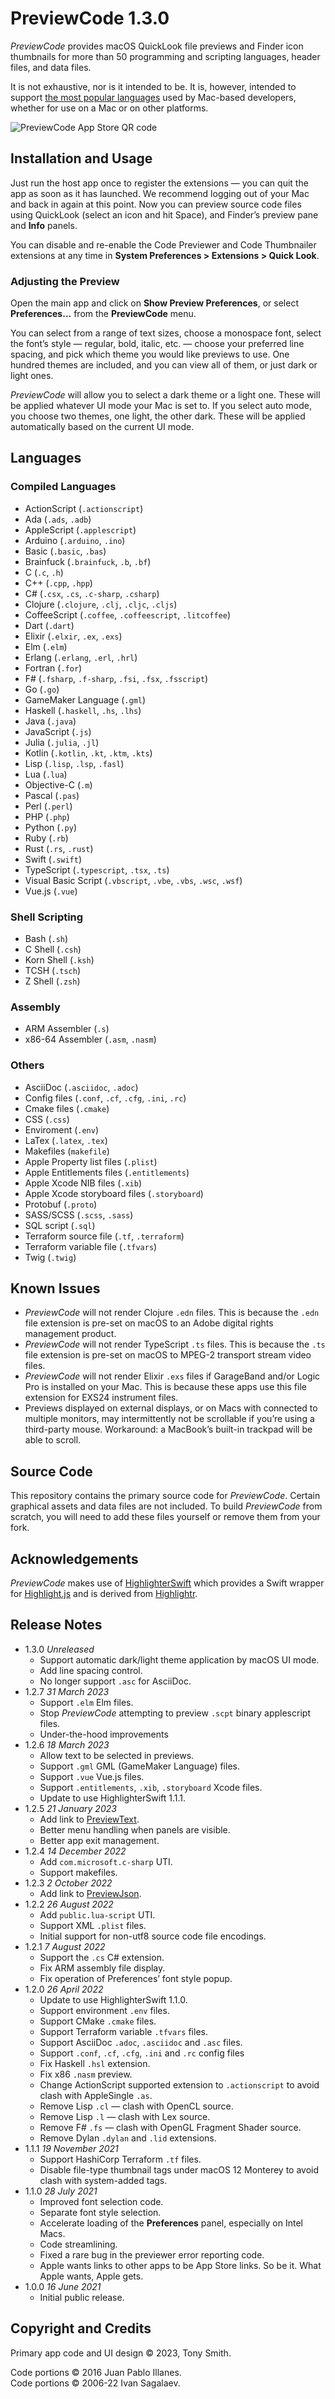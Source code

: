 # PreviewCode 1.3.0

*PreviewCode* provides macOS QuickLook file previews and Finder icon thumbnails for more than 50 programming and scripting languages, header files, and data files.

It is not exhaustive, nor is it intended to be. It is, however, intended to support [the most popular languages](#languages) used by Mac-based developers, whether for use on a Mac or on other platforms.

![PreviewCode App Store QR code](qr-code.jpg)

## Installation and Usage ##

Just run the host app once to register the extensions &mdash; you can quit the app as soon as it has launched. We recommend logging out of your Mac and back in again at this point. Now you can preview source code files using QuickLook (select an icon and hit Space), and Finder’s preview pane and **Info** panels.

You can disable and re-enable the Code Previewer and Code Thumbnailer extensions at any time in **System Preferences > Extensions > Quick Look**.

### Adjusting the Preview

Open the main app and click on **Show Preview Preferences**, or select **Preferences...** from the **PreviewCode** menu.

You can select from a range of text sizes, choose a monospace font, select the font’s style — regular, bold, italic, etc. — choose your preferred line spacing, and pick which theme you would like previews to use. One hundred themes are included, and you can view all of them, or just dark or light ones.

*PreviewCode* will allow you to select a dark theme or a light one. These will be applied whatever UI mode your Mac is set to. If you select auto mode, you choose two themes, one light, the other dark. These will be applied automatically based on the current UI mode.

## Languages

### Compiled Languages

- ActionScript (`.actionscript`)
- Ada (`.ads`, `.adb`)
- AppleScript (`.applescript`)
- Arduino (`.arduino`, `.ino`)
- Basic (`.basic`, `.bas`)
- Brainfuck (`.brainfuck`, `.b`, `.bf`)
- C (`.c`, `.h`)
- C++ (`.cpp`, `.hpp`)
- C# (`.csx`, `.cs`, `.c-sharp`, `.csharp`)
- Clojure (`.clojure`, `.clj`, `.cljc`, `.cljs`)
- CoffeeScript (`.coffee`, `.coffeescript`, `.litcoffee`)
- Dart (`.dart`)
- Elixir (`.elxir`, `.ex`, `.exs`)
- Elm (`.elm`)
- Erlang (`.erlang`, `.erl`, `.hrl`)
- Fortran (`.for`)
- F# (`.fsharp`, `.f-sharp`, `.fsi`, `.fsx`, `.fsscript`)
- Go (`.go`)
- GameMaker Language (`.gml`)
- Haskell (`.haskell`, `.hs`, `.lhs`)
- Java (`.java`)
- JavaScript (`.js`)
- Julia (`.julia`, `.jl`)
- Kotlin (`.kotlin`, `.kt`, `.ktm`, `.kts`)
- Lisp (`.lisp`, `.lsp`, `.fasl`)
- Lua (`.lua`)
- Objective-C (`.m`)
- Pascal (`.pas`)
- Perl (`.perl`)
- PHP (`.php`)
- Python (`.py`)
- Ruby (`.rb`)
- Rust (`.rs`, `.rust`)
- Swift (`.swift`)
- TypeScript (`.typescript`, `.tsx`, `.ts`)
- Visual Basic Script (`.vbscript`, `.vbe`, `.vbs`, `.wsc`, `.wsf`)
- Vue.js (`.vue`)

### Shell Scripting

- Bash (`.sh`)
- C Shell (`.csh`)
- Korn Shell (`.ksh`)
- TCSH (`.tsch`)
- Z Shell (`.zsh`)

### Assembly

- ARM Assembler (`.s`)
- x86-64 Assembler (`.asm`, `.nasm`)

### Others

- AsciiDoc (`.asciidoc`, `.adoc`)
- Config files (`.conf`, `.cf`, `.cfg`, `.ini`, `.rc`)
- Cmake files (`.cmake`)
- CSS (`.css`)
- Enviroment (`.env`)
- LaTex (`.latex`, `.tex`)
- Makefiles (`makefile`)
- Apple Property list files (`.plist`)
- Apple Entitlements files (`.entitlements`)
- Apple Xcode NIB files (`.xib`)
- Apple Xcode storyboard files (`.storyboard`)
- Protobuf (`.proto`)
- SASS/SCSS (`.scss`, `.sass`)
- SQL script (`.sql`)
- Terraform source file (`.tf`, `.terraform`)
- Terraform variable file (`.tfvars`)
- Twig (`.twig`)

## Known Issues ##

- *PreviewCode* will not render Clojure `.edn` files. This is because the `.edn` file extension is pre-set on macOS to an Adobe digital rights management product.
- *PreviewCode* will not render TypeScript `.ts` files. This is because the `.ts` file extension is pre-set on macOS to MPEG-2 transport stream video files.
- *PreviewCode* will not render Elixir `.exs` files if GarageBand and/or Logic Pro is installed on your Mac. This is because these apps use this file extension for EXS24 instrument files.
- Previews displayed on external displays, or on Macs with connected to multiple monitors, may intermittently not be scrollable if you’re using a third-party mouse. Workaround: a MacBook’s built-in trackpad will be able to scroll.

## Source Code ##

This repository contains the primary source code for *PreviewCode*. Certain graphical assets and data files are not included. To build *PreviewCode* from scratch, you will need to add these files yourself or remove them from your fork.

## Acknowledgements

*PreviewCode* makes use of [HighlighterSwift](https://github.com/smittytone/HighlighterSwift) which provides a Swift wrapper for [Highlight.js](https://github.com/highlightjs/highlight.js) and is derived from [Highlightr](https://github.com/raspu/Highlightr).

## Release Notes ##

- 1.3.0 *Unreleased*
    - Support automatic dark/light theme application by macOS UI mode.
    - Add line spacing control.
    - No longer support `.asc` for AsciiDoc.
- 1.2.7 *31 March 2023*
    - Support `.elm` Elm files.
    - Stop *PreviewCode* attempting to preview `.scpt` binary applescript files.
    - Under-the-hood improvements
- 1.2.6 *18 March 2023*
    - Allow text to be selected in previews.
    - Support `.gml` GML (GameMaker Language) files.
    - Support `.vue` Vue.js files.
    - Support `.entitlements`, `.xib`, `.storyboard` Xcode files.
    - Update to use HighlighterSwift 1.1.1.
- 1.2.5 *21 January 2023*
    - Add link to [PreviewText](https://smittytone.net/previewtext/index.html).
    - Better menu handling when panels are visible.
    - Better app exit management.
- 1.2.4 *14 December 2022*
    - Add `com.microsoft.c-sharp` UTI.
    - Support makefiles.
- 1.2.3 *2 October 2022*
    - Add link to [PreviewJson](https://smittytone.net/previewjson/index.html).
- 1.2.2 *26 August 2022*
    - Add `public.lua-script` UTI.
    - Support XML `.plist` files.
    - Initial support for non-utf8 source code file encodings.
- 1.2.1 *7 August 2022*
    - Support the `.cs` C# extension.
    - Fix ARM assembly file display.
    - Fix operation of Preferences’ font style popup.
- 1.2.0 *26 April 2022*
    - Update to use HighlighterSwift 1.1.0.
    - Support environment `.env` files.
    - Support CMake `.cmake` files.
    - Support Terraform variable `.tfvars` files.
    - Support AsciiDoc `.adoc`, `.asciidoc` and `.asc` files.
    - Support `.conf`, `.cf`, `.cfg`, `.ini` and `.rc` config files
    - Fix Haskell `.hsl` extension.
    - Fix x86 `.nasm` preview.
    - Change ActionScript supported extension to `.actionscript` to avoid clash with AppleSingle `.as`.
    - Remove Lisp `.cl` — clash with OpenCL source.
    - Remove Lisp `.l` — clash with Lex source.
    - Remove F# `.fs` — clash with OpenGL Fragment Shader source.
    - Remove Dylan `.dylan` and `.lid` extensions.
- 1.1.1 *19 November 2021*
    - Support HashiCorp Terraform `.tf` files.
    - Disable file-type thumbnail tags under macOS 12 Monterey to avoid clash with system-added tags.
- 1.1.0 *28 July 2021*
    - Improved font selection code.
    - Separate font style selection.
    - Accelerate loading of the **Preferences** panel, especially on Intel Macs.
    - Code streamlining.
    - Fixed a rare bug in the previewer error reporting code.
    - Apple wants links to other apps to be App Store links. So be it. What Apple wants, Apple gets.
- 1.0.0 *16 June 2021*
    - Initial public release.

## Copyright and Credits ##

Primary app code and UI design &copy; 2023, Tony Smith.

Code portions &copy; 2016 Juan Pablo Illanes.<br />Code portions &copy; 2006-22 Ivan Sagalaev.
